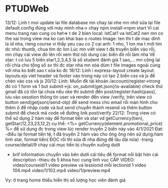 # PTUDWeb
13/12: Linh t moi update lai file database mn chay lai nhe
mn nhớ sửa lại file default.config đúng với máy mình nha-> chạy npm install->npm start
Vi cai menu trang nao cung co het=> t de 2 bien local: lstCat1 va lstCat2 nen mn co the xai trong view ma ko can khai bao o routes
Image: ten thi t de mac dinh la id nha, rieng course vi thầy yeu cau co 2 cai anh: 1 nho, 1 lon ma t mới tim dc nhỏ: thumb, chua tim dc lon
Lúc mn viết view t đã truyền biến vào rồi, mn chạy cái view đó lên rồi xem thử nội dung các biến đó rồi làm nha
Về star: t có lưu 5 biến star1,2,3,4,5 là số student đánh giá 1 sao,... mn cộng lại rồi chia cho tổng số sv thì đc star nha
mn xóa dùm t file images ngoài cùng với nha ko biết sao t xóa ko đc
18/12: Linh i express-layout create layout: layouts.ejs viet header và footer vào trong này có tạo 2 biến css và js để chèn vào css và js
20/12: Linh: Muốn đk tài khoản /account/register->trong đó có 1 form và 1 but submit->js: on_submit(get.json(/is-available) check thử gmail đã có tồn tại chưa nếu oke thì submit đến post/register:hash(pass), lưu vào sesstion thông tin user và render đến view /verify, trên view có button send(getjson(/send-otp) để send mess cho email rồi màn hình cho thêm ô để nhập code và but send chuyển thành resend và thêm button submit để check mã code về đường link post/verify
22/12: Trong view có thể sử dụng 2 hàm này để format tiền và star
vd getCurrency(tien), getStar(12,23,23,12,2)
cụ thể: <%= getCurrency(element.promotional_price) %>
để sử dụng đc trong view lúc render truyền 2 biến này vào 
4/1/2021
Đat: -điều lại format tiền tệ, t đã truyền 2 hàm vào cho ông ông nên sử dụng:hàm tính star, format tiền( ĐỌC rồi thì sửa đi nha đừng để lâu dài nửa)
-trang course/detail/9 chạy cái mục tiền bị chuyển xuống dưới
- brif information chuyển vào bên dưới cái tiêu đề format nổi bật hơn cái description
-thieu ds 5 khoa hoc cung linh vuc 
CẤP VIDEO: video/courseid/1 video preview và lessionid mỗi lectionid 1 video 104.mp4
	video/1/102.mp4 
	video/1/preview.mp4

Vy: ở trang home thiếu hiển thị số lượng học viên đánh giá
